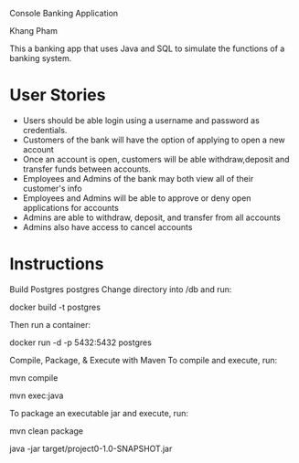 Console Banking Application

Khang Pham

This a banking app that uses Java and SQL to simulate the functions of a banking system.

# User Stories
- Users should be able login using a username and password as credentials.
- Customers of the bank will have the option of applying to open a new account 
- Once an account is open, customers will be able withdraw,deposit and transfer funds between accounts.
- Employees and Admins of the bank may both view all of their customer's info
- Employees and Admins will be able to approve or deny open applications for accounts
- Admins are able to withdraw, deposit, and transfer from all accounts
- Admins also have access to cancel accounts

# Instructions
Build Postgres postgres
Change directory into /db and run:

docker build -t postgres 

Then run a container:

docker run -d -p 5432:5432 postgres

Compile, Package, & Execute with Maven
To compile and execute, run:

mvn compile

mvn exec:java

To package an executable jar and execute, run:


mvn clean package

java -jar target/project0-1.0-SNAPSHOT.jar
